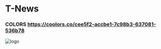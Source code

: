 # T-News


### COLORS https://coolors.co/cee5f2-accbe1-7c98b3-637081-536b78

![logo](https://user-images.githubusercontent.com/34045341/138687249-c5446f6c-7c65-46b6-91d6-2c3cb379f39a.png)
